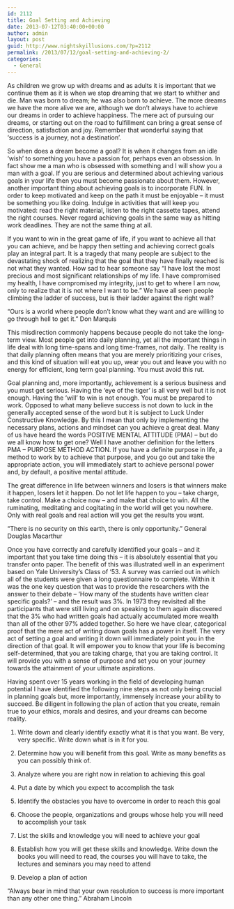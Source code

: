 ```yaml
---
id: 2112
title: Goal Setting and Achieving
date: 2013-07-12T03:40:00+00:00
author: admin
layout: post
guid: http://www.nightskyillusions.com/?p=2112
permalink: /2013/07/12/goal-setting-and-achieving-2/
categories:
  - General
---
```

As children we grow up with dreams and as adults it is important that we continue them as it is when we stop dreaming that we start to whither and die. Man was born to dream; he was also born to achieve. The more dreams we have the more alive we are, although we don&#8217;t always have to achieve our dreams in order to achieve happiness. The mere act of pursuing our dreams, or starting out on the road to fulfillment can bring a great sense of direction, satisfaction and joy. Remember that wonderful saying that ‘success is a journey, not a destination&#8217;.

So when does a dream become a goal? It is when it changes from an idle ‘wish&#8217; to something you have a passion for, perhaps even an obsession. In fact show me a man who is obsessed with something and I will show you a man with a goal. If you are serious and determined about achieving various goals in your life then you must become passionate about them. However, another important thing about achieving goals is to incorporate FUN. In order to keep motivated and keep on the path it must be enjoyable &#8211; it must be something you like doing. Indulge in activities that will keep you motivated: read the right material, listen to the right cassette tapes, attend the right courses. Never regard achieving goals in the same way as hitting work deadlines. They are not the same thing at all.

If you want to win in the great game of life, if you want to achieve all that you can achieve, and be happy then setting and achieving correct goals play an integral part. It is a tragedy that many people are subject to the devastating shock of realizing that the goal that they have finally reached is not what they wanted. How sad to hear someone say &#8220;I have lost the most precious and most significant relationships of my life. I have compromised my health, I have compromised my integrity, just to get to where I am now, only to realize that it is not where I want to be.&#8221; We have all seen people climbing the ladder of success, but is their ladder against the right wall?

&#8220;Ours is a world where people don&#8217;t know what they want and are willing to go through hell to get it.&#8221; Don Marquis

This misdirection commonly happens because people do not take the long-term view. Most people get into daily planning, yet all the important things in life deal with long time-spans and long time-frames, not daily. The reality is that daily planning often means that you are merely prioritizing your crises, and this kind of situation will eat you up, wear you out and leave you with no energy for efficient, long term goal planning. You must avoid this rut.

Goal planning and, more importantly, achievement is a serious business and you must get serious. Having the ‘eye of the tiger&#8217; is all very well but it is not enough. Having the ‘will&#8217; to win is not enough. You must be prepared to work. Opposed to what many believe success is not down to luck in the generally accepted sense of the word but it is subject to Luck Under Constructive Knowledge. By this I mean that only by implementing the necessary plans, actions and mindset can you achieve a great deal. Many of us have heard the words POSITIVE MENTAL ATTITUDE (PMA) &#8211; but do we all know how to get one? Well I have another definition for the letters PMA &#8211; PURPOSE METHOD ACTION. If you have a definite purpose in life, a method to work by to achieve that purpose, and you go out and take the appropriate action, you will immediately start to achieve personal power and, by default, a positive mental attitude.

The great difference in life between winners and losers is that winners make it happen, losers let it happen. Do not let life happen to you &#8211; take charge, take control. Make a choice now &#8211; and make that choice to win. All the ruminating, meditating and cogitating in the world will get you nowhere. Only with real goals and real action will you get the results you want.

&#8220;There is no security on this earth, there is only opportunity.&#8221; General Douglas Macarthur

Once you have correctly and carefully identified your goals &#8211; and it important that you take time doing this &#8211; it is absolutely essential that you transfer onto paper. The benefit of this was illustrated well in an experiment based on Yale University&#8217;s Class of ‘53. A survey was carried out in which all of the students were given a long questionnaire to complete. Within it was the one key question that was to provide the researchers with the answer to their debate &#8211; ‘How many of the students have written clear specific goals?&#8217; &#8211; and the result was 3%. In 1973 they revisited all the participants that were still living and on speaking to them again discovered that the 3% who had written goals had actually accumulated more wealth than all of the other 97% added together. So here we have clear, categorical proof that the mere act of writing down goals has a power in itself. The very act of setting a goal and writing it down will immediately point you in the direction of that goal. It will empower you to know that your life is becoming self-determined, that you are taking charge, that you are taking control. It will provide you with a sense of purpose and set you on your journey towards the attainment of your ultimate aspirations.

Having spent over 15 years working in the field of developing human potential I have identified the following nine steps as not only being crucial in planning goals but, more importantly, immensely increase your ability to succeed. Be diligent in following the plan of action that you create, remain true to your ethics, morals and desires, and your dreams can become reality.
  
1. Write down and clearly identify exactly what it is that you want. Be very, very specific. Write down what is in it for you.
  
2. Determine how you will benefit from this goal. Write as many benefits as you can possibly think of.
  
3. Analyze where you are right now in relation to achieving this goal
  
4. Put a date by which you expect to accomplish the task
  
5. Identify the obstacles you have to overcome in order to reach this goal
  
6. Choose the people, organizations and groups whose help you will need to accomplish your task
  
7. List the skills and knowledge you will need to achieve your goal
  
8. Establish how you will get these skills and knowledge. Write down the books you will need to read, the courses you will have to take, the lectures and seminars you may need to attend
  
9. Develop a plan of action
  
&#8220;Always bear in mind that your own resolution to success is more important than any other one thing.&#8221; Abraham Lincoln